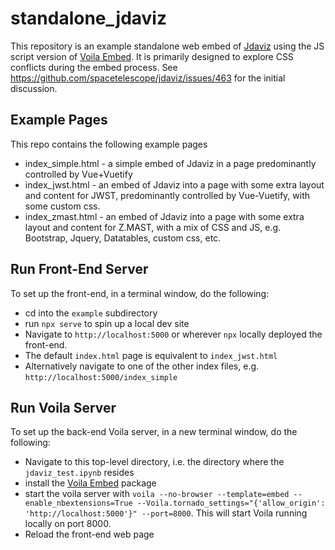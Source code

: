 # standalone_jdaviz

This repository is an example standalone web embed of [Jdaviz](https://github.com/spacetelescope/jdaviz) using the JS script version of [Voila Embed](https://github.com/mariobuikhuizen/voila-embed).  It is primarily designed to explore CSS conflicts during the embed process.  See https://github.com/spacetelescope/jdaviz/issues/463 for the initial discussion.

## Example Pages
This repo contains the following example pages
- index_simple.html - a simple embed of Jdaviz in a page predominantly controlled by Vue+Vuetify
- index_jwst.html - an embed of Jdaviz into a page with some extra layout and content for JWST, predominantly controlled by Vue-Vuetify, with some custom css.
- index_zmast.html - an embed of Jdaviz into a page with some extra layout and content for Z.MAST, with a mix of CSS and JS, e.g. Bootstrap, Jquery, Datatables, custom css, etc.

## Run Front-End Server
To set up the front-end, in a terminal window, do the following:

- cd into the `example` subdirectory
- run `npx serve` to spin up a local dev site
- Navigate to `http://localhost:5000` or wherever `npx` locally deployed the front-end.
- The default `index.html` page is equivalent to `index_jwst.html`
- Alternatively navigate to one of the other index files, e.g. `http://localhost:5000/index_simple`

## Run Voila Server
To set up the back-end Voila server, in a new terminal window, do the following:

- Navigate to this top-level directory, i.e. the directory where the `jdaviz_test.ipynb` resides
- install the [Voila Embed](https://github.com/mariobuikhuizen/voila-embed) package
- start the voila server with `voila --no-browser --template=embed --enable_nbextensions=True --Voila.tornado_settings="{'allow_origin': 'http://localhost:5000'}" --port=8000`.  This will start Voila running locally on port 8000.
- Reload the front-end web page
